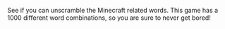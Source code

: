 See if you can unscramble the Minecraft related words. This game has a 1000 different word combinations, so you are sure to never get bored! 

